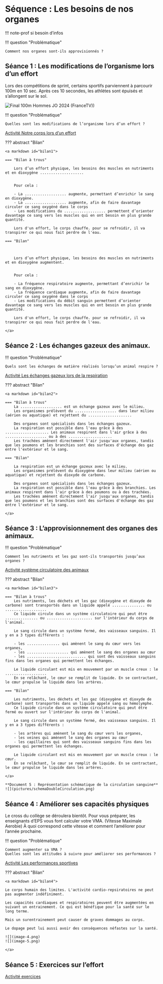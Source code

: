 # Séquence : Les besoins de nos organes

!!! note-prof
    si besoin d’infos


!!! question "Problématique"

    Comment nos organes sont-ils approvisionnés ? 

    



## Séance 1 : Les modifications de l’organisme lors d’un effort

Lors des compétitions de sprint, certains sportifs parviennent à parcourir 100m en 10 sec. Après ces 10 secondes, les athlètes sont épuisés et s’allongent sur le sol.

![Final 100m Hommes JO 2024 (FranceTV))](pictures/fin100m.png)


!!! question "Problématique"

    Quelles sont les modifications de l’organisme lors d’un effort ?

[Activité Notre corps lors d’un effort](../effortsPhysiques)




??? abstract "Bilan"

    <a markdown id="bilan1">

    === "Bilan à trous"
    
        Lors d’un effort physique, les besoins des muscles en nutriments et en dioxygène ....................


        Pour cela :

        - La ................... augmente, permettant d’enrichir le sang en dioxygène.
        - La ................... augmente, afin de faire davantage circuler ce sang oxygéné dans le corps
        - Les modifications du ................... permettent d’orienter davantage ce sang vers les muscles qui en ont besoin en plus grande quantité.
  
        Lors d'un effort, le corps chauffe. pour se refroidir, il va transpirer ce qui nous fait perdre de l'eau.

    === "Bilan"

        

        Lors d’un effort physique, les besoins des muscles en nutriments et en dioxygène augmentent.


        Pour cela :

        - La fréquence respiratoire augmente, permettant d’enrichir le sang en dioxygène.
        - La fréquence cardiaque augmente, afin de faire davantage circuler ce sang oxygéné dans le corps
        - Les modifications du débit sanguin permettent d’orienter davantage ce sang vers les muscles qui en ont besoin en plus grande quantité.
        
        Lors d'un effort, le corps chauffe. pour se refroidir, il va transpirer ce qui nous fait perdre de l'eau.

    </a>

## Séance 2 : Les échanges gazeux des animaux.

!!! question "Problématique"

    Quels sont les échanges de matière réalisés lorsqu’un animal respire ?
    
[Activité Les échanges gazeux lors de la respiration](../echangesGazAni)




??? abstract "Bilan"

    <a markdown id="bilan2">

    === "Bilan à trous"
        La ................... est un échange gazeux avec le milieu.
        Les organismes prélèvent du ................... dans leur milieu (aérien ou aquatique) et rejettent du ....................

        Des organes sont spécialisés dans les échanges gazeux.
        La respiration est possible dans l'eau grâce à des .................... Les animaux respirent dans l'air grâce à des ................... ou à des ....................
        Les trachées amènent directement l'air jusqu'aux organes, tandis que les poumons et les branchies sont des surfaces d'échange des gaz entre l'extérieur et le sang.

    === "Bilan"

        La respiration est un échange gazeux avec le milieu.
        Les organismes prélèvent du dioxygène dans leur milieu (aérien ou aquatique) et rejettent du dioxyde de carbone.

        Des organes sont spécialisés dans les échanges gazeux.
        La respiration est possible dans l'eau grâce à des branchies. Les animaux respirent dans l'air grâce à des poumons ou à des trachées.
        Les trachées amènent directement l'air jusqu'aux organes, tandis que les poumons et les branchies sont des surfaces d'échange des gaz entre l'extérieur et le sang.

    </a>

## Séance 3 : L’approvisionnement des organes des animaux.

!!! question "Problématique"

    Comment les nutriments et les gaz sont-ils transportés jusqu’aux organes ?
    
[Activité système circulatoire des animaux](../systCircu)


??? abstract "Bilan"

    <a markdown id="bilan3">

    === "Bilan à trous"
        Les nutriments, les déchets et les gaz (dioxygène et dioxyde de carbone) sont transportés dans un liquide appelé ............... ou ...................
        Ce liquide circule dans un système circulatoire qui peut être ............... ou ..................... sur l'intérieur du corps de l'animal.

        Le sang circule dans un système fermé, des vaisseaux sanguins. Il y en a 3 types différents :
        
        - les ............... qui amènent le sang du cœur vers les organes,
        - les ................... qui amènent le sang des organes au cœur
        - les ........................... qui sont des vaisseaux sanguins fins dans les organes qui permettent les échanges.

        Le liquide circulant est mis en mouvement par un muscle creux : le ...................
        En se relâchant, le cœur se remplit de liquide. En se contractant, le cœur propulse le liquide dans les artères.

    === "Bilan"

        Les nutriments, les déchets et les gaz (dioxygène et dioxyde de carbone) sont transportés dans un liquide appelé sang ou hémolymphe.
        Ce liquide circule dans un système circulatoire qui peut être fermé ou ouvert sur l'intérieur du corps de l'animal.

        Le sang circule dans un système fermé, des vaisseaux sanguins. Il y en a 3 types différents :
        
        - les artères qui amènent le sang du cœur vers les organes,
        - les veines qui amènent le sang des organes au cœur
        - les capillaires qui sont des vaisseaux sanguins fins dans les organes qui permettent les échanges.

        Le liquide circulant est mis en mouvement par un muscle creux : le cœur.
        En se relâchant, le cœur se remplit de liquide. En se contractant, le cœur propulse le liquide dans les artères.

    </a>

    **Document 5 : Représentation schématique de la circulation sanguine**
    ![](pictures/schemaDoubleCirculation.png)

<div style="break-inside: avoid;"></div>



## Séance 4 : Améliorer ses capacités physiques

Le cross du collège se déroulera bientôt. Pour vous préparer, les enseignants d’EPS vous font calculer votre VMA. (Vitesse Maximale Aerobie)
À quoi correspond cette vitesse et comment l’améliorer pour l’année prochaine.


!!! question "Problématique"

    Comment augmenter sa VMA ?
    Quelles sont les attitudes à suivre pour améliorer ses performances ?



[Activité Les performances sportives](../perfSport)

??? abstract "Bilan"


    <a markdown id="bilan4">

    Le corps humain des limites. L'activité cardio-repsiratoires ne peut pas augmenter indéfiniment. 
    
    Les capacités cardiaques et respiratoires peuvent être augmentées en suivant un entrainement. Ce qui est bénéfique pour la santé sur le long terme.

    Mais un surentrainement peut causer de graves dommages au corps.

    Le dopage peut lui aussi avoir des conséquences néfastes sur la santé.

    ![](image-4.png)
    ![](image-5.png)

    </a>

    
## Séance 5 : Exercices sur l’effort



[Activité exercices](../exercices)
